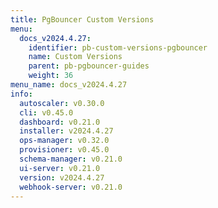 ```yaml
---
title: PgBouncer Custom Versions
menu:
  docs_v2024.4.27:
    identifier: pb-custom-versions-pgbouncer
    name: Custom Versions
    parent: pb-pgbouncer-guides
    weight: 36
menu_name: docs_v2024.4.27
info:
  autoscaler: v0.30.0
  cli: v0.45.0
  dashboard: v0.21.0
  installer: v2024.4.27
  ops-manager: v0.32.0
  provisioner: v0.45.0
  schema-manager: v0.21.0
  ui-server: v0.21.0
  version: v2024.4.27
  webhook-server: v0.21.0
---
```


